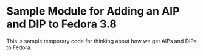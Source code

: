 # Sample Module for Adding an AIP and DIP to Fedora 3.8

This is sample temporary code for thinking about how we get AIPs and DIPs to Fedora.
